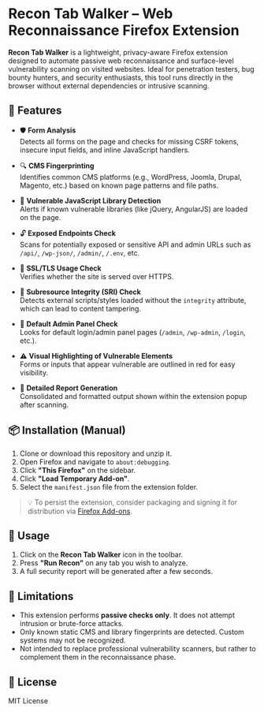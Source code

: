 # Recon Tab Walker – Web Reconnaissance Firefox Extension

**Recon Tab Walker** is a lightweight, privacy-aware Firefox extension designed to automate passive web reconnaissance and surface-level vulnerability scanning on visited websites. Ideal for penetration testers, bug bounty hunters, and security enthusiasts, this tool runs directly in the browser without external dependencies or intrusive scanning.

## 🚀 Features

- 🛡️ **Form Analysis**  
  Detects all forms on the page and checks for missing CSRF tokens, insecure input fields, and inline JavaScript handlers.

- 🔍 **CMS Fingerprinting**  
  Identifies common CMS platforms (e.g., WordPress, Joomla, Drupal, Magento, etc.) based on known page patterns and file paths.

- 🧬 **Vulnerable JavaScript Library Detection**  
  Alerts if known vulnerable libraries (like jQuery, AngularJS) are loaded on the page.

- 🔓 **Exposed Endpoints Check**  
  Scans for potentially exposed or sensitive API and admin URLs such as `/api/`, `/wp-json/`, `/admin/`, `/.env`, etc.

- 🔐 **SSL/TLS Usage Check**  
  Verifies whether the site is served over HTTPS.

- 🔐 **Subresource Integrity (SRI) Check**  
  Detects external scripts/styles loaded without the `integrity` attribute, which can lead to content tampering.

- 🧱 **Default Admin Panel Check**  
  Looks for default login/admin panel pages (`/admin`, `/wp-admin`, `/login`, etc.).

- ⚠️ **Visual Highlighting of Vulnerable Elements**  
  Forms or inputs that appear vulnerable are outlined in red for easy visibility.

- 📜 **Detailed Report Generation**  
  Consolidated and formatted output shown within the extension popup after scanning.

## 📦 Installation (Manual)

1. Clone or download this repository and unzip it.
2. Open Firefox and navigate to `about:debugging`.
3. Click **"This Firefox"** on the sidebar.
4. Click **"Load Temporary Add-on"**.
5. Select the `manifest.json` file from the extension folder.

> 💡 To persist the extension, consider packaging and signing it for distribution via [Firefox Add-ons](https://addons.mozilla.org/).

## 🔧 Usage

1. Click on the **Recon Tab Walker** icon in the toolbar.
2. Press **"Run Recon"** on any tab you wish to analyze.
3. A full security report will be generated after a few seconds.

## 🧠 Limitations

- This extension performs **passive checks only**. It does not attempt intrusion or brute-force attacks.
- Only known static CMS and library fingerprints are detected. Custom systems may not be recognized.
- Not intended to replace professional vulnerability scanners, but rather to complement them in the reconnaissance phase.

## 📜 License

MIT License


